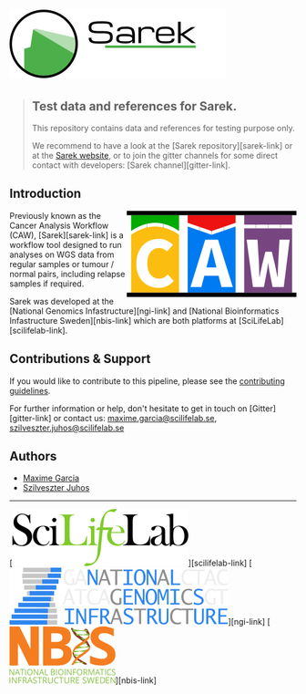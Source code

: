 # [![Sarek](https://raw.githubusercontent.com/SciLifeLab/Sarek/master/docs/images/Sarek_logo.png "Sarek")](http://sarek.scilifelab.se/)

> ## Test data and references for Sarek.
>
> This repository contains data and references for testing purpose only.
>
> We recommend to have a look at the [Sarek repository][sarek-link] or at the [Sarek website](http://sarek.scilifelab.se/), or to join the gitter channels for some direct contact with developers: [Sarek channel][gitter-link].

## Introduction

<img align="right" title="CAW" src="https://raw.githubusercontent.com/SciLifeLab/Sarek/master/docs/images/CAW_logo.png">

Previously known as the Cancer Analysis Workflow (CAW), [Sarek][sarek-link] is a workflow tool designed to run analyses on WGS data from regular samples or tumour / normal pairs, including relapse samples if required.

Sarek was developed at the [National Genomics Infastructure][ngi-link] and [National Bioinformatics Infastructure Sweden][nbis-link] which are both platforms at [SciLifeLab][scilifelab-link].

## Contributions & Support

If you would like to contribute to this pipeline, please see the [contributing guidelines](https://github.com/SciLifeLab/Sarek/blob/master/.github/CONTRIBUTING.md).

For further information or help, don't hesitate to get in touch on [Gitter][gitter-link] or contact us: maxime.garcia@scilifelab.se, szilveszter.juhos@scilifelab.se

## Authors

* [Maxime Garcia](https://github.com/MaxUlysse)
* [Szilveszter Juhos](https://github.com/szilvajuhos)

--------------------------------------------------------------------------------

[![SciLifeLab](https://raw.githubusercontent.com/SciLifeLab/Sarek/master/docs/images/SciLifeLab_logo.png "SciLifeLab")][scilifelab-link]
[![NGI](https://raw.githubusercontent.com/SciLifeLab/Sarek/master/docs/images/NGI_logo.png "NGI")][ngi-link]
[![NBIS](https://raw.githubusercontent.com/SciLifeLab/Sarek/master/docs/images/NBIS_logo.png "NBIS")][nbis-link]
